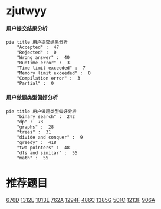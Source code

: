 # zjutwyy

<!-- tabs:start -->



#### **用户提交结果分析**

```mermaid
pie title 用户提交结果分析
    "Accepted" :  47
    "Rejected" :  0
    "Wrong answer" :  40
    "Runtime error" :  3
    "Time limit exceeded" :  7
    "Memory limit exceeded" :  0
    "Compilation error" :  3
    "Partial" :  0
```

#### **用户做题类型偏好分析**

```mermaid
pie title 用户做题类型偏好分析
    "binary search" :  242
    "dp" :  73
    "graphs" :  28
    "trees" :  31
    "divide and conquer" :  9
    "greedy" :  418
    "two pointers" :  48
    "dfs and similar" :  55
    "math" :  55
```



<!-- tabs:end -->
# 推荐题目
[676D](https://codeforces.com/contest/676/problem/D)
[1312E](https://codeforces.com/contest/1312/problem/E)
[1013E](https://codeforces.com/contest/1013/problem/E)
[762A](https://codeforces.com/contest/762/problem/A)
[1294F](https://codeforces.com/contest/1294/problem/F)
[486C](https://codeforces.com/contest/486/problem/C)
[1385G](https://codeforces.com/contest/1385/problem/G)
[501C](https://codeforces.com/contest/501/problem/C)
[1213F](https://codeforces.com/contest/1213/problem/F)
[906A](https://codeforces.com/contest/906/problem/A)
